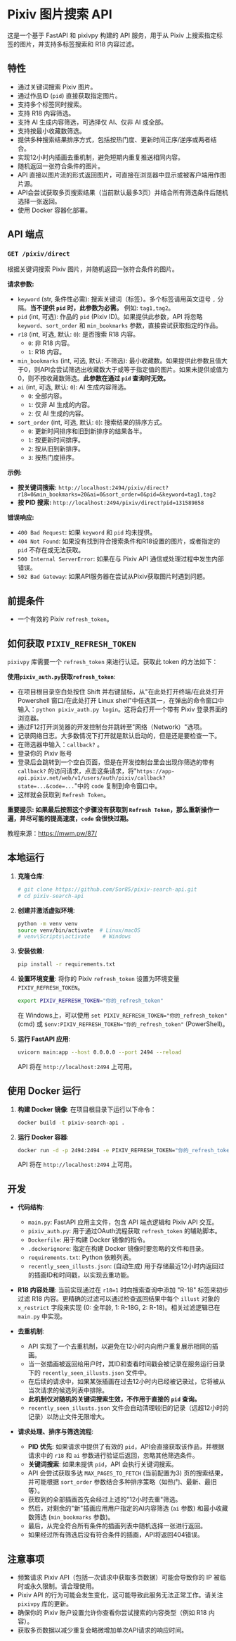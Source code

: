 # Pixiv 图片搜索 API

这是一个基于 FastAPI 和 pixivpy 构建的 API 服务，用于从 Pixiv 上搜索指定标签的图片，并支持多标签搜索和 R18 内容过滤。

## 特性

-   通过关键词搜索 Pixiv 图片。
-   通过作品ID (`pid`) 直接获取指定图片。
-   支持多个标签同时搜索。
-   支持 R18 内容筛选。
-   支持 AI 生成内容筛选，可选择仅 AI、仅非 AI 或全部。
-   支持按最小收藏数筛选。
-   提供多种搜索结果排序方式，包括按热门度、更新时间正序/逆序或两者结合。
-   实现12小时内插画去重机制，避免短期内重复推送相同内容。
-   随机返回一张符合条件的图片。
-   API 直接以图片流的形式返回图片，可直接在浏览器中显示或被客户端用作图片源。
-   API会尝试获取多页搜索结果（当前默认最多3页）并结合所有筛选条件后随机选择一张返回。
-   使用 Docker 容器化部署。

## API 端点

### `GET /pixiv/direct`

根据关键词搜索 Pixiv 图片，并随机返回一张符合条件的图片。

**请求参数:**

-   `keyword` (str, 条件性必需): 搜索关键词（标签）。多个标签请用英文逗号 `,` 分隔。**当不提供 `pid` 时，此参数为必需。** 例如: `tag1,tag2`。
-   `pid` (int, 可选): 作品的 `pid` (Pixiv ID)。如果提供此参数，API 将忽略 `keyword`、`sort_order` 和 `min_bookmarks` 参数，直接尝试获取指定的作品。
-   `r18` (int, 可选, 默认: `0`): 是否搜索 R18 内容。
    -   `0`: 非 R18 内容。
    -   `1`: R18 内容。
-   `min_bookmarks` (int, 可选, 默认: 不筛选): 最小收藏数。如果提供此参数且值大于0，则API会尝试筛选出收藏数大于或等于指定值的图片。如果未提供或值为0，则不按收藏数筛选。**此参数在通过 `pid` 查询时无效。**
-   `ai` (int, 可选, 默认: `0`): AI 生成内容筛选。
    -   `0`: 全部内容。
    -   `1`: 仅非 AI 生成的内容。
    -   `2`: 仅 AI 生成的内容。
-   `sort_order` (int, 可选, 默认: `0`): 搜索结果的排序方式。
    -   `0`: 更新时间排序和旧到新排序的结果各半。
    -   `1`: 按更新时间排序。
    -   `2`: 按从旧到新排序。
    -   `3`: 按热门度排序。

**示例:**

-   **按关键词搜索:** `http://localhost:2494/pixiv/direct?r18=0&min_bookmarks=20&ai=0&sort_order=0&pid=&keyword=tag1,tag2`
-   **按 PID 搜索:** `http://localhost:2494/pixiv/direct?pid=131589858`

**错误响应:**

-   `400 Bad Request`: 如果 `keyword` 和 `pid` 均未提供。
-   `404 Not Found`: 如果没有找到符合搜索条件和R18设置的图片，或者指定的 `pid` 不存在或无法获取。
-   `500 Internal ServerError`: 如果在与 Pixiv API 通信或处理过程中发生内部错误。
-   `502 Bad Gateway`: 如果API服务器在尝试从Pixiv获取图片时遇到问题。

## 前提条件

-   一个有效的 Pixiv `refresh_token`。

## 如何获取 `PIXIV_REFRESH_TOKEN`

`pixivpy` 库需要一个 `refresh_token` 来进行认证。获取此 token 的方法如下：

**使用`pixiv_auth.py`获取`refresh_token`**:
-   在项目根目录空白处按住 Shift 并右键鼠标，从"在此处打开终端/在此处打开 Powershell 窗口/在此处打开 Linux shell"中任选其一，在弹出的命令窗口中输入：`python pixiv_auth.py login`。这将会打开一个带有 Pixiv 登录界面的浏览器。
-   通过F12打开浏览器的开发控制台并跳转至"网络（Network）"选项。
-   记录网络日志。大多数情况下打开就是默认启动的，但是还是要检查一下。
-   在筛选器中输入：`callback?` 。
-   登录你的 Pixiv 账号
-   登录后会跳转到一个空白页面，但是在开发控制台里会出现你筛选的带有 `callback?` 的访问请求，点击这条请求，将"`https://app-api.pixiv.net/web/v1/users/auth/pixiv/callback?state=...&code=...`"中的 `code` 复制到命令窗口中。
-   这样就会获取到 `Refresh Token`。

**重要提示: 如果最后按照这个步骤没有获取到 `Refresh Token`，那么重新操作一遍，并尽可能的提高速度，`code` 会很快过期。**

教程来源：https://mwm.pw/87/

## 本地运行

1.  **克隆仓库**:
    ```bash
    # git clone https://github.com/Sor85/pixiv-search-api.git
    # cd pixiv-search-api
    ```

2.  **创建并激活虚拟环境**:
    ```bash
    python -m venv venv
    source venv/bin/activate  # Linux/macOS
    # venv\Scripts\activate    # Windows
    ```

3.  **安装依赖**: 
    ```bash
    pip install -r requirements.txt
    ```

4.  **设置环境变量**: 
    将你的 Pixiv `refresh_token` 设置为环境变量 `PIXIV_REFRESH_TOKEN`。
    ```bash
    export PIXIV_REFRESH_TOKEN="你的_refresh_token"
    ```
    在 Windows上，可以使用 `set PIXIV_REFRESH_TOKEN="你的_refresh_token"` (cmd) 或 `$env:PIXIV_REFRESH_TOKEN="你的_refresh_token"` (PowerShell)。

5.  **运行 FastAPI 应用**: 
    ```bash
    uvicorn main:app --host 0.0.0.0 --port 2494 --reload
    ```

    API 将在 `http://localhost:2494` 上可用。

## 使用 Docker 运行

1.  **构建 Docker 镜像**: 
    在项目根目录下运行以下命令：
    ```bash
    docker build -t pixiv-search-api .
    ```

2.  **运行 Docker 容器**: 
    ```bash
    docker run -d -p 2494:2494 -e PIXIV_REFRESH_TOKEN="你的_refresh_token" --name pixiv_api pixiv-search-api
    ```

    API 将在 `http://localhost:2494` 上可用。

## 开发

-   **代码结构**:
    -   `main.py`: FastAPI 应用主文件，包含 API 端点逻辑和 Pixiv API 交互。
    -   `pixiv_auth.py`: 用于通过OAuth流程获取 `refresh_token` 的辅助脚本。
    -   `Dockerfile`: 用于构建 Docker 镜像的指令。
    -   `.dockerignore`: 指定在构建 Docker 镜像时要忽略的文件和目录。
    -   `requirements.txt`: Python 依赖列表。
    -   `recently_seen_illusts.json`: (自动生成) 用于存储最近12小时内返回过的插画ID和时间戳，以实现去重功能。

-   **R18 内容处理**: 
    当前实现通过在 `r18=1` 时向搜索查询中添加 "R-18" 标签来初步过滤 R18 内容。更精确的过滤可以通过检查返回结果中每个 `illust` 对象的 `x_restrict` 字段来实现 (0: 全年龄, 1: R-18G, 2: R-18)。相关过滤逻辑已在 `main.py` 中实现。

-   **去重机制**:
    -   API 实现了一个去重机制，以避免在12小时内向用户重复展示相同的插画。
    -   当一张插画被返回给用户时，其ID和查看时间戳会被记录在服务运行目录下的 `recently_seen_illusts.json` 文件中。
    -   在后续的请求中，如果某张插画在过去12小时内已经被记录过，它将被从当次请求的候选列表中排除。
    -   **此机制仅对随机的关键词搜索生效，不作用于直接的 `pid` 查询。**
    -   `recently_seen_illusts.json` 文件会自动清理较旧的记录（远超12小时的记录）以防止文件无限增大。

-   **请求处理、排序与筛选流程**:
    -   **PID 优先**: 如果请求中提供了有效的 `pid`，API会直接获取该作品，并根据请求中的 `r18` 和 `ai` 参数进行验证后返回，忽略其他筛选条件。
    -   **关键词搜索**: 如果未提供 `pid`，API 会执行关键词搜索。
    -   API 会尝试获取多达 `MAX_PAGES_TO_FETCH` (当前配置为3) 页的搜索结果，并可能根据 `sort_order` 参数结合多种排序策略（如热门、最新、最旧等）。
    -   获取到的全部插画首先会经过上述的"12小时去重"筛选。
    -   然后，对剩余的"新"插画应用用户指定的AI内容筛选 (`ai` 参数) 和最小收藏数筛选 (`min_bookmarks` 参数)。
    -   最后，从完全符合所有条件的插画列表中随机选择一张进行返回。
    -   如果经过所有筛选后没有符合条件的插画，API将返回404错误。

## 注意事项

-   频繁请求 Pixiv API（包括一次请求中获取多页数据）可能会导致你的 IP 被临时或永久限制。请合理使用。
-   Pixiv API 的行为可能会发生变化，这可能导致此服务无法正常工作。请关注 `pixivpy` 库的更新。
-   确保你的 Pixiv 账户设置允许你查看你尝试搜索的内容类型（例如 R18 内容）。
-   获取多页数据以减少重复会略微增加单次API请求的响应时间。
